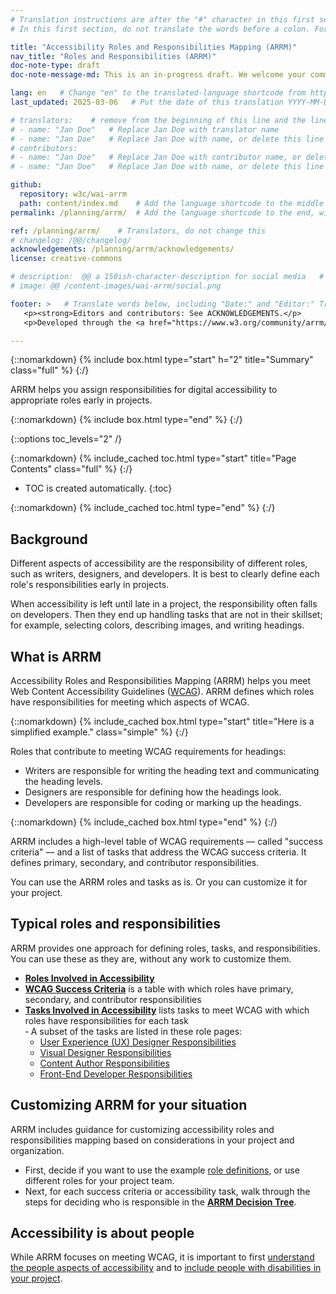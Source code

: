 ```yaml
---
# Translation instructions are after the "#" character in this first section. They are comments that do not show up in the web page. You do not need to translate the instructions after #.
# In this first section, do not translate the words before a colon. For example, do not translate "title:". Do translate the text after "title:".

title: "Accessibility Roles and Responsibilities Mapping (ARRM)"
nav_title: "Roles and Responsibilities (ARRM)"
doc-note-type: draft
doc-note-message-md: This is an in-progress draft. We welcome your comments via GitHub or email from the links below under [Help improve this page](#helpimprove). You are also welcome to join the [ARRM Community Group](https://www.w3.org/community/arrm/) to contribute.

lang: en   # Change "en" to the translated-language shortcode from https://www.iana.org/assignments/language-subtag-registry/language-subtag-registry
last_updated: 2025-03-06   # Put the date of this translation YYYY-MM-DD (with month in the middle)

# translators:    # remove from the beginning of this line and the lines below: "# " (the hash sign and the space)
# - name: "Jan Doe"   # Replace Jan Doe with translator name
# - name: "Jan Doe"   # Replace Jan Doe with name, or delete this line if not multiple translators
# contributors:
# - name: "Jan Doe"   # Replace Jan Doe with contributor name, or delete this line if none
# - name: "Jan Doe"   # Replace Jan Doe with name, or delete this line if not multiple contributors

github:
  repository: w3c/wai-arrm
  path: content/index.md    # Add the language shortcode to the middle of the filename, for example: content/index.fr.md
permalink: /planning/arrm/  # Add the language shortcode to the end, with no slash at end, for example: /planning/arrm/fr

ref: /planning/arrm/    # Translators, do not change this
# changelog: /@@/changelog/
acknowledgements: /planning/arrm/acknowledgements/
license: creative-commons

# description:  @@ a 150ish-character-description for social media   # translate the description
# image: @@ /content-images/wai-arrm/social.png

footer: >   # Translate words below, including "Date:" and "Editor:" Translate the Working Group name. Leave the Working Group acronym in English. Do *not* change the dates in the footer below.
   <p><strong>Editors and contributors: See ACKNOWLEDGEMENTS.</p>
   <p>Developed through the <a href="https://www.w3.org/community/arrm/">Accessibility Roles and Responsibilities Mapping (ARRM) Community Group</a> at W3C. Initially developed with the Accessibility Education and Outreach Working Group (<a href="https://www.w3.org/WAI/about/groups/eowg/">EOWG</a>).</p>

---
```


{::nomarkdown}
{% include box.html type="start" h="2" title="Summary" class="full" %}
{:/}

ARRM helps you assign responsibilities for digital accessibility to appropriate roles early in projects.

{::nomarkdown}
{% include box.html type="end" %}
{:/}

{::options toc_levels="2" /}

{::nomarkdown}
{% include_cached toc.html type="start" title="Page Contents" class="full" %}
{:/}

-   TOC is created automatically.
{:toc}

{::nomarkdown}
{% include_cached toc.html type="end" %}
{:/}


## Background

Different aspects of accessibility are the responsibility of different roles, such as writers, designers, and developers. It is best to clearly define each role's responsibilities early in projects.

When accessibility is left until late in a project, the responsibility often falls on developers. Then they end up handling tasks that are not in their skillset; for example, selecting colors, describing images, and writing headings.

## What is ARRM

Accessibility Roles and Responsibilities Mapping (ARRM) helps you meet Web Content Accessibility Guidelines ([WCAG](https://www.w3.org/WAI/standards-guidelines/wcag/)). ARRM defines which roles have responsibilities for meeting which aspects of WCAG.

{::nomarkdown}
{% include_cached box.html type="start" title="Here is a simplified example." class="simple" %}
{:/}

Roles that contribute to meeting WCAG requirements for headings:
* Writers are responsible for writing the heading text and communicating the heading levels.
* Designers are responsible for defining how the headings look.
* Developers are responsible for coding or marking up the headings.

{::nomarkdown}
{% include_cached box.html type="end" %}
{:/}

ARRM includes a high-level table of WCAG requirements — called "success criteria" — and a list of tasks that address the WCAG success criteria. It defines primary, secondary, and contributor responsibilities.

You can use the ARRM roles and tasks as is. Or you can customize it for your project.

## Typical roles and responsibilities

ARRM provides one approach for defining roles, tasks, and responsibilities. You can use these as they are, without any work to customize them.

* **[Roles Involved in Accessibility](roles)**
* **[WCAG Success Criteria](wcag-sc)** is a table with which roles have primary, secondary, and contributor responsibilities
* **[Tasks Involved in Accessibility](tasks)** lists tasks to meet WCAG with which roles have responsibilities for each task<br>&dash; A subset of the tasks are listed in these role pages:
  * [User Experience (UX) Designer Responsibilities](user-experience)
  * [Visual Designer Responsibilities](visual-designer)
  * [Content Author Responsibilities](content-author)
  * [Front-End Developer Responsibilities](front-end)

## Customizing ARRM for your situation

ARRM includes guidance for customizing accessibility roles and responsibilities mapping based on considerations in your project and organization. 

* First, decide if you want to use the example [role definitions](roles), or use different roles for your project team.
* Next, for each success criteria or accessibility task, walk through the steps for deciding who is responsible in the **[ARRM Decision Tree](decision-tree)**.

## Accessibility is about people

While ARRM focuses on meeting WCAG, it is important to first [understand the people aspects of accessibility](https://www.w3.org/WAI/people/) and to [include people with disabilities in your project](https://www.w3.org/WAI/planning/involving-users/).

